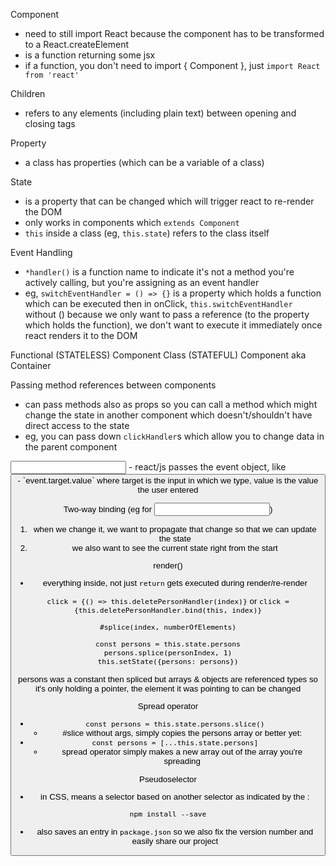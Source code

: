 Component
  - need to still import React because the component has to be transformed to a React.createElement
  - is a function returning some jsx
  - if a function, you don't need to import { Component }, just `import React from 'react'`

Children
  - refers to any elements (including plain text) between opening and closing tags

Property
  - a class has properties (which can be a variable of a class)

State
  - is a property that can be changed which will trigger react to re-render the DOM
  - only works in components which `extends Component`
  - `this` inside a class (eg, `this.state`) refers to the class itself

Event Handling
  - `*handler()` is a function name to indicate it's not a method you're actively calling, but you're assigning as an event handler
  - eg, `switchEventHandler = () => {}` is a property which holds a function which can be executed then in onClick, `this.switchEventHandler` without () because we only want to pass a reference (to the property which holds the function), we don't want to execute it immediately once react renders it to the DOM

Functional (STATELESS) Component
Class (STATEFUL) Component aka Container

Passing method references between components
  - can pass methods also as props so you can call a method which might change the state in another component which doesn't/shouldn't have direct access to the state
  - eg, you can pass down `clickHandler`s which allow you to change data in the parent component

<input>
  - react/js passes the event object, like <button>
  - `event.target.value` where target is the input in which we type, value is the value the user entered

Two-way binding (eg for <input>)
  1. when we change it, we want to propagate that change so that we can update the state
  2. we also want to see the current state right from the start

render()
  - everything inside, not just `return` gets executed during render/re-render

`click = {() => this.deletePersonHandler(index)}` or
`click = {this.deletePersonHandler.bind(this, index)}`

`#splice(index, numberOfElements)`

```
const persons = this.state.persons
persons.splice(personIndex, 1)
this.setState({persons: persons})
```
persons was a constant then spliced but arrays & objects are referenced types so it's only holding a pointer, the element it was pointing to can be changed

Spread operator
  - `const persons = this.state.persons.slice()`
    - #slice without args, simply copies the persons array or better yet:
  - `const persons = [...this.state.persons]`
    - spread operator simply makes a new array out of the array you're spreading

Pseudoselector
  - in CSS, means a selector based on another selector as indicated by the :

`npm install --save`
  - also saves an entry in `package.json` so we also fix the version number and easily share our project
